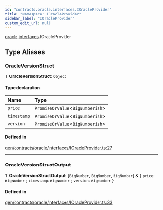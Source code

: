 ```yaml
---
id: "contracts.oracle.interfaces.IOracleProvider"
title: "Namespace: IOracleProvider"
sidebar_label: "IOracleProvider"
custom_edit_url: null
---
```


[oracle](contracts.oracle.md).[interfaces](contracts.oracle.interfaces.md).IOracleProvider

## Type Aliases

### OracleVersionStruct

Ƭ **OracleVersionStruct**: `Object`

#### Type declaration

| Name | Type |
| :------ | :------ |
| `price` | `PromiseOrValue`<`BigNumberish`\> |
| `timestamp` | `PromiseOrValue`<`BigNumberish`\> |
| `version` | `PromiseOrValue`<`BigNumberish`\> |

#### Defined in

[gen/contracts/oracle/interfaces/IOracleProvider.ts:27](https://github.com/chromatic-protocol/sdk/blob/83d4e3f/src/gen/contracts/oracle/interfaces/IOracleProvider.ts#L27)

___

### OracleVersionStructOutput

Ƭ **OracleVersionStructOutput**: [`BigNumber`, `BigNumber`, `BigNumber`] & { `price`: `BigNumber` ; `timestamp`: `BigNumber` ; `version`: `BigNumber`  }

#### Defined in

[gen/contracts/oracle/interfaces/IOracleProvider.ts:33](https://github.com/chromatic-protocol/sdk/blob/83d4e3f/src/gen/contracts/oracle/interfaces/IOracleProvider.ts#L33)
